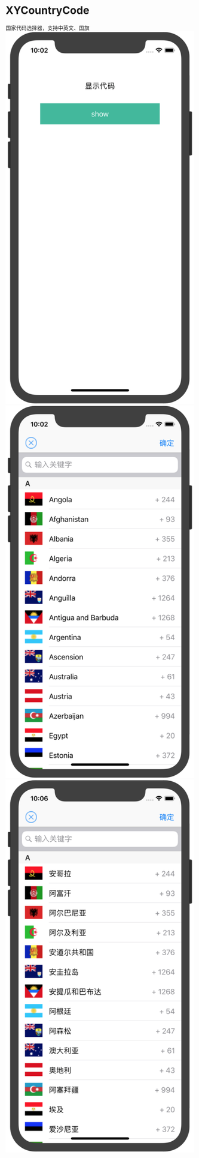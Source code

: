 # XYCountryCode

国家代码选择器，支持中英文、国旗
![image](https://github.com/xllyll/XYCountryCode/blob/master/image1@2x.png)
![image](https://github.com/xllyll/XYCountryCode/blob/master/image2@2x.png)
![image](https://github.com/xllyll/XYCountryCode/blob/master/image3@2x.png)
